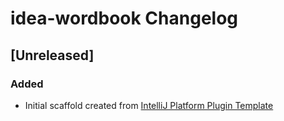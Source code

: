 <!-- Keep a Changelog guide -> https://keepachangelog.com -->

# idea-wordbook Changelog

## [Unreleased]
### Added
- Initial scaffold created from [IntelliJ Platform Plugin Template](https://github.com/JetBrains/intellij-platform-plugin-template)
